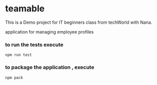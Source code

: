 # teamable
This is a Demo project for IT beginners class from techWorld with Nana.

application for managing employee profiles 

### to run the tests execute

    npm run test

### to package the application , execute 

    npm pack